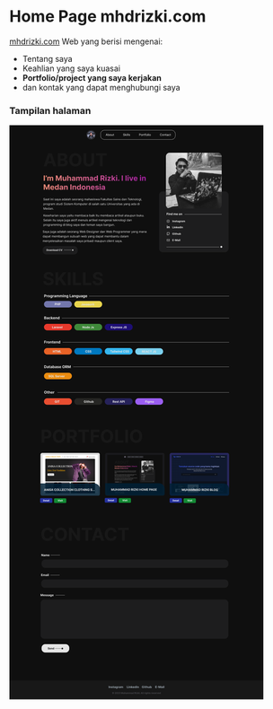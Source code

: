 # Home Page mhdrizki.com

[mhdrizki.com](https://mhdrizki.com)
Web yang berisi mengenai:
 * Tentang saya
 * Keahlian yang saya kuasai
 * **Portfolio/project yang saya kerjakan**
 * dan kontak yang dapat menghubungi saya
 
 ### Tampilan halaman

![Home Page]( https://github.com/mhdky/github-images/blob/91f8d92ef4503c571d40b67906a4b3eaf85db595/muhammad-rizki-homepage.png "Home Page")
